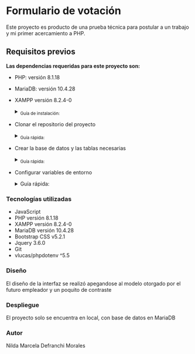 # **Formulario de votación**

Este proyecto es producto de una prueba técnica para postular a un trabajo y mi primer acercamiento a PHP. 

## **Requisitos previos**

__Las dependencias requeridas para este proyecto son:__

- PHP: versión 8.1.18 

- MariaDB: versión 10.4.28

- XAMPP versión 8.2.4-0 

    <details>
    
    <summary><sub>Guía de instalación:</sub></summary>
 

    <sub>Luego de descargar en este link: (https://www.apachefriends.org/es/index.html)</sub>
    
    <sub>Abrir la terminal en descargas y ponemos el siguiente comando: `sudo chmod +x ./xampp-linux-x64-8.2.4-0-installer.run`, luego ejecutamos sudo `./xampp-linux-x64-8.2.4-0-installer.run` y se abrirá una ventana donde solo debemos dar siguiente hasta terminar y cerrar.</sub>


    <sub>Para ejecutar la interfaz grafica se debe usar el siguiente comando: `sudo ./manager-linux-x64.run`, en la interfaz grafica, ir a 'Manage Servers/start all' y activar los tres campos (si la última no se activa, es que falta instalar lib, para eso, usa el siguiente comando: `sudo dnf install libnsl` y listo.</sub>

    <sub>Luego ir al navegador y poner la siguiente URL: (http://localhost/dashboard/phpMyAdmin)</sub>
 

    __Configuracion global:__

    <sub>Ingresar con: `sudo nano/etc/profile`, no tocar nada y bajar al final donde pondremos lo siguiente: `export PATH=”$PATH:/opt/lampp/bin`, volver al inicio y probar con este comando: `php —version`, si nos muestra la información es que ya esta configurado globalmente.</sub>


    __Para ingresar por la terminal:__

    <sub>`sudo chown -R usuario:grupos /opt/lampp/htdocs` (para saber cuál es tu usuario se usa: `whoami` y para ver los grupos: `groups usuario`)</sub>

        
    </details>


- Clonar el repositorio del proyecto 

    <details>


    <summary><sub>Guía rápida:</sub></summary>


    <sub>Abre una terminal o línea de comandos en tu sistema operativo y navega hasta el directorio donde deseas clonar el repositorio, ejecuta el siguiente comando: `git clone https://github.com/ndef10/formulario-votacion.git`</sub>

    <sub>Luego instala las dependencias requeridas para su funcionamiento ejecutando: `composer install`</sub>


    </details>


-  Crear la base de datos y las tablas necesarias

    <details>


    <summary><sub>Guía rápida:</sub></summary>


    <sub>Script se encuentra en la carpeta SQL dentro del proyecto (se llama: formulario.sql)</sub>

    <sub>Con el servidor iniciado abre una terminal, en caso de no tener configurada una contraseña puedes usar el siguiente comando: `mysql -u root -p` (si tienes una contraseña configurada para el usuario "root", se te solicitará ingresarla después de ejecutar el comando)</sub>

    <sub>Una vez que estés conectado a la base de datos, puedes importar el script con el siguiente comando: `source /ruta/al/formulario.sql`
    (modificar la ruta dependiendo de su ubicación)</sub>

    </details>



- Configurar variables de entorno

    <details>


    <summary>Guía rápida:</summary>


    Se crearon variables de entorno con la libreria: vlucas/phpdotenv


    </details>



### **Tecnologías utilizadas**

- JavaScript
- PHP versión 8.1.18
- XAMPP versión 8.2.4-0
- MariaDB versión 10.4.28
- Bootstrap CSS v5.2.1
- Jquery 3.6.0 
- Git
- vlucas/phpdotenv ^5.5



### **Diseño**

El diseño de la interfaz se realizó apegandose al modelo otorgado por el futuro empleador y un poquito de contraste



### **Despliegue**

El proyecto solo se encuentra en local, con base de datos en MariaDB



### **Autor**

Nilda Marcela Defranchi Morales